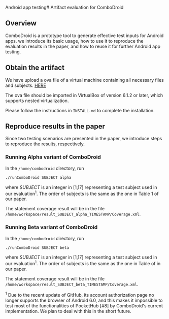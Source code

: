 Android app testing# Artifact evaluation for ComboDroid

## Overview

ComboDroid is a prototype tool to generate effective test inputs for Android apps.
we introduce its basic usage,
how to use it to reproduce the evaluation results in the paper,
and how to reuse it for further Android app testing.

## Obtain the artifact

We have upload a ova file of a virtual machine containing all necessary files and subjects.
[HERE](https://github.com/skull591/ComboDroid-Artifact.git)

The ova file should be imported in VirtualBox of version 6.1.2 or later, 
which supports nested virtualization. 

Please follow the instructions in `INSTALL.md` to complete the installation.

## Reproduce results in the paper

Since two testing scenarios are presented in the paper,
we introduce steps to reproduce the results, respectively.

### Running Alpha variant of ComboDroid

In the `/home/combodroid` directory, run

```bash
./runComboDroid SUBJECT alpha 
```

where *SUBJECT* is an integer in [1,17] representing a test subject used in our evaluation<sup>1</sup>. 
The order of subjects is the same as the one in Table 1 of our paper.

The statement coverage result will be in the file `/home/workspace/result_SUBJECT_alpha_TIMESTAMP/Coverage.xml`.

### Running Beta variant of ComboDroid

In the `/home/combodroid` directory, run

```bash
./runComboDroid SUBJECT beta 
```

where *SUBJECT* is an integer in [1,17] representing a test subject used in our evaluation<sup>1</sup>. The order of subjects is the same as the one in Table of in our paper.

The statement coverage result will be in the file `/home/workspace/result_SUBJECT_beta_TIMESTAMP/Coverage.xml`.

<sup>1</sup> Due to the recent update of GitHub, its account authorization page no longer supports the browser of Android 6.0, and this makes it impossible to test most of the functionalities of PocketHub [#8] by ComboDroid's current implementation. We plan to deal with this in the short future.
